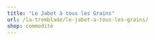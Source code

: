 ```yaml
---
title: "Le Jabot à tous les Grains"
url: /la-tremblade/le-jabot-a-tous-les-grains/
shop: commodité
---
```


